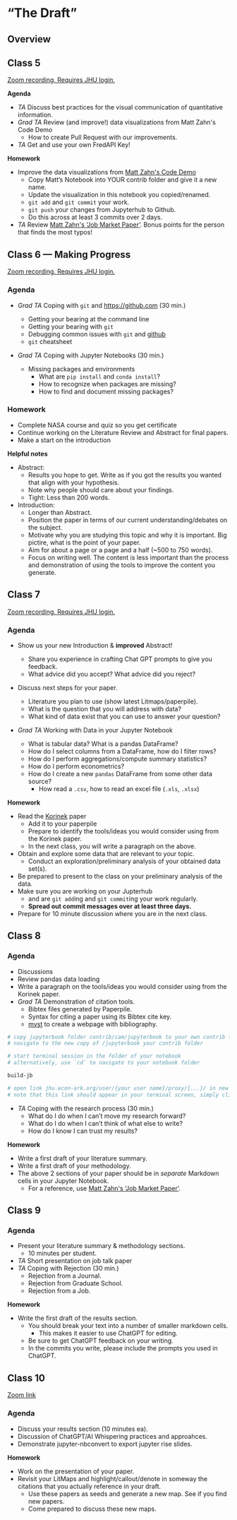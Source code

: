 # “The Draft”

## Overview

## Class 5

<!-- - *MZ*: Before class, create a public repo with the presentation. -->
<!-- - *MZ*: Prepare to be able to explain how to get a FredAPI key. -->

[Zoom recording. Requires JHU login.](https://livejohnshopkins-my.sharepoint.com/personal/mzahn2_jh_edu/_layouts/15/stream.aspx?id=%2Fpersonal%2Fmzahn2%5Fjh%5Fedu%2FDocuments%2FFall%202023%20AS%2E160%2E369%20Class%20Recordings%2F2023%2E10%2E02%20Class%205%2Emp4&nav=eyJyZWZlcnJhbEluZm8iOnsicmVmZXJyYWxBcHAiOiJPbmVEcml2ZUZvckJ1c2luZXNzIiwicmVmZXJyYWxBcHBQbGF0Zm9ybSI6IldlYiIsInJlZmVycmFsTW9kZSI6InZpZXciLCJyZWZlcnJhbFZpZXciOiJNeUZpbGVzTGlua0RpcmVjdCJ9fQ&nav=eyJyZWZlcnJhbEluZm8iOnsicmVmZXJyYWxBcHAiOiJPbmVEcml2ZUZvckJ1c2luZXNzIiwicmVmZXJyYWxBcHBQbGF0Zm9ybSI6IldlYiIsInJlZmVycmFsTW9kZSI6InZpZXciLCJyZWZlcnJhbFZpZXciOiJNeUZpbGVzTGlua0RpcmVjdCJ9fQ&ga=1)

**Agenda**
- *TA* Discuss best practices for the visual communication of quantitative information.
- *Grad TA* Review (and improve!) data visualizations from Matt Zahn's Code Demo
    - How to create Pull Request with our improvements.
- *TA* Get and use your own FredAPI Key!

**Homework**
- Improve the data visualizations from [Matt Zahn's Code Demo](https://github.com/llorracc/as.180.369/blob/main/materials/code-demo/ZahnMVStockReturns.ipynb)
    - Copy Matt’s Notebook into YOUR contrib folder and give it a new name.
    - Update the visualization in this notebook you copied/renamed.
    - `git add` and `git commit` your work.
    - `git push` your changes from Jupyterhub to Github.
    - Do this across at least 3 commits over 2 days.
- *TA* Review [Matt Zahn's ‘Job Market Paper’](https://github.com/matthew-zahn/matthew-zahn.github.io/blob/master/files/papers/choice_cost/JMPZahn.pdf). Bonus points for the person that finds the most typos!

## Class 6 — Making Progress

[Zoom recording. Requires JHU login.](https://livejohnshopkins-my.sharepoint.com/:v:/g/personal/mzahn2_jh_edu/EQdZHFe5L8pJu5vCz0mMYIYBtB5NVxPLGpiDp8IxA43Nsg?nav=eyJyZWZlcnJhbEluZm8iOnsicmVmZXJyYWxBcHAiOiJPbmVEcml2ZUZvckJ1c2luZXNzIiwicmVmZXJyYWxBcHBQbGF0Zm9ybSI6IldlYiIsInJlZmVycmFsTW9kZSI6InZpZXciLCJyZWZlcnJhbFZpZXciOiJNeUZpbGVzTGlua0RpcmVjdCJ9fQ&e=uE33s1)

### Agenda
- *Grad TA* Coping with `git` and https://github.com (30 min.)
    - Getting your bearing at the command line
    - Getting your bearing with `git`
    - Debugging common issues with `git` and [github](https://github.com)
    - `git` cheatsheet

- *Grad TA* Coping with Jupyter Notebooks (30 min.)
    - Missing packages and environments
        - What are `pip install` and `conda install`?
        - How to recognize when packages are missing?
        - How to find and document missing packages?

### Homework
- Complete NASA course and quiz so you get certificate
- Continue working on the Literature Review and Abstract for final papers.
- Make a start on the introduction

**Helpful notes**
- Abstract:
    - Results you hope to get. Write as if you got the results you wanted that align with your hypothesis.
    - Note why people should care about your findings.
    - Tight: Less than 200 words.
- Introduction:
    - Longer than Abstract.
    - Position the paper in terms of our current understanding/debates on the subject.
    - Motivate why you are studying this topic and why it is important. Big pictire, what is the point of your paper.
    - Aim for about a page or a page and a half (~500 to 750 words).
    - Focus on writing well. The content is less important than the process and demonstration of using the tools to improve the content you generate.


## Class 7

[Zoom recording. Requires JHU login.](https://livejohnshopkins-my.sharepoint.com/:v:/g/personal/mzahn2_jh_edu/EZZescblGOBEpvWgNGqhJ6YB3dSjrDGW49exKc_EnpGmSw?nav=eyJyZWZlcnJhbEluZm8iOnsicmVmZXJyYWxBcHAiOiJPbmVEcml2ZUZvckJ1c2luZXNzIiwicmVmZXJyYWxBcHBQbGF0Zm9ybSI6IldlYiIsInJlZmVycmFsTW9kZSI6InZpZXciLCJyZWZlcnJhbFZpZXciOiJNeUZpbGVzTGlua0RpcmVjdCJ9fQ&e=6m0VKz)

### Agenda
- Show us your new Introduction & **improved** Abstract!
    - Share you experience in crafting Chat GPT prompts to give you feedback.
    - What advice did you accept? What advice did you reject?

- Discuss next steps for your paper.
    - Literature you plan to use (show latest Litmaps/paperpile).
    - What is the question that you will address with data?
    - What kind of data exist that you can use to answer your question?

- *Grad TA* Working with Data in your Jupyter Notebook
    - What is tabular data? What is a pandas DataFrame?
    - How do I select columns from a DataFrame, how do I filter rows?
    - How do I perform aggregations/compute summary statistics?
    - How do I perform econometrics?
    - How do I create a new `pandas` DataFrame from some other data source?
        - How read a `.csv`, how to read an excel file (`.xls`, `.xlsx`)

**Homework**
- Read the [Korinek](https://www.aeaweb.org/articles?id=10.1257/jel.20231736) paper
    - Add it to your paperpile
    - Prepare to identify the tools/ideas you would consider using from the Korinek paper.
    - In the next class, you will write a paragraph on the above.
- Obtain and explore some data that are relevant to your topic.
    - Conduct an exploration/preliminary analysis of your obtained data set(s).
- Be prepared to present to the class on your preliminary analysis of the data.
- Make sure you are working on your Jupterhub
    - and are `git add`ing and `git commit`ing   your work regularly.
    - **Spread out commit messages over at least three days.**
- Prepare for 10 minute discussion where you are in the next class.

## Class 8

### Agenda
- Discussions
- Review pandas data loading
- Write a paragraph on the tools/ideas you would consider using from the Korinek paper.
- *Grad TA* Demonstration of citation tools.
    - Bibtex files generated by Paperpile.
    - Syntax for citing a paper using its Bibtex cite key.
    - [myst](https://mystmd.org) to create a webpage with bibliography.

```sh
# copy jupyterbook folder contrib/cam/jupyterbook to your own contrib folder
# navigate to the new copy of /jupyterbook your contrib folder

# start terminal session in the folder of your notebook
# alternatively, use `cd` to navigate to your notebook folder

build-jb

# open link jhu.econ-ark.org/user/{your user name}/proxy/{...}/ in new tab
# note that this link should appear in your terminal screen, simply click on it to open it in a new tab.
```

- *TA* Coping with the research process (30 min.)
    - What do I do when I can’t move my research forward?
    - What do I do when I can’t think of what else to write?
    - How do I know I can trust my results?
  
**Homework**
- Write a first draft of your literature summary.
- Write a first draft of your methodology.
- The above 2 sections of your paper should be in *separate* Markdown cells in your Jupyter Notebook.
    - For a reference, use [Matt Zahn's ‘Job Market Paper’](https://github.com/matthew-zahn/matthew-zahn.github.io/blob/master/files/papers/choice_cost/JMPZahn.pdf).

## Class 9

### Agenda

- Present your literature summary & methodology sections.
    - 10 minutes per student.
- *TA* Short presentation on job talk paper
- *TA* Coping with Rejection (30 min.)
    - Rejection from a Journal.
    - Rejection from Graduate School.
    - Rejection from a Job.

**Homework**
- Write the first draft of the results section.
    - You should break your text into a number of smaller markdown cells.
        - This makes it easier to use ChatGPT for editing.
    - Be sure to get ChatGPT feedback on your writing.
    - In the commits you write, please include the prompts you used in ChatGPT.

## Class 10
[Zoom link](https://zoom.us/j/99322446014?pwd=TWVRZk9iaUpTTktxa1hoQmREYjRaUT09)

### Agenda
- Discuss your results section (10 minutes ea).
- Discussion of ChatGPT/AI Whispering practices and approahces.
- Demonstrate jupyter-nbconvert to export jupyter rise slides.

**Homework**
- Work on the presentation of your paper.
- Revisit your LitMaps and highlight/callout/denote in someway the citations that you actually reference in your draft.
    - Use these papers as seeds and generate a new map. See if you find new papers.
    - Come prepared to discuss these new maps.


